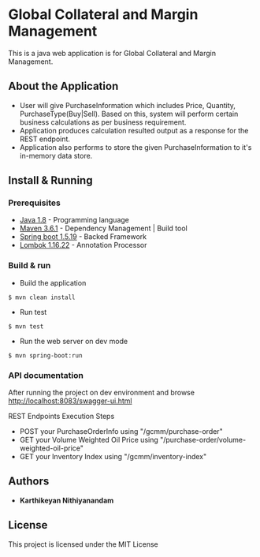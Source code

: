 # Global Collateral and Margin Management
This is a java web application is for Global Collateral and Margin Management. 

## About the Application
* User will give PurchaseInformation which includes Price, Quantity, PurchaseType(Buy|Sell). Based on this, system will perform certain business calculations as per business requirement.
* Application produces calculation resulted output as a response for the REST endpoint.
* Application also performs to store the given PurchaseInformation to it's in-memory data store.

## Install & Running
 
### Prerequisites
* [Java 1.8](http://www.oracle.com/technetwork/java/javase/downloads/index.html)  - Programming language
* [Maven 3.6.1](https://maven.apache.org/download.cgi) - Dependency Management | Build tool
* [Spring boot 1.5.19](https://projects.spring.io/spring-boot/) - Backed Framework
* [Lombok 1.16.22](https://projectlombok.org/) - Annotation Processor

### Build & run 

* Build the application
```
$ mvn clean install
```

* Run test
```
$ mvn test
```

* Run the web server on dev mode
```
$ mvn spring-boot:run
```

### API documentation
After running the project on dev environment and browse
[http://localhost:8083/swagger-ui.html](http://localhost:8083/swagger-ui.html)

REST Endpoints Execution Steps
* POST your PurchaseOrderInfo using "/gcmm/purchase-order"
* GET your Volume Weighted Oil Price using "/purchase-order/volume-weighted-oil-price"
* GET your Inventory Index using "/gcmm/inventory-index"

## Authors

* **Karthikeyan Nithiyanandam**

## License

This project is licensed under the MIT License
